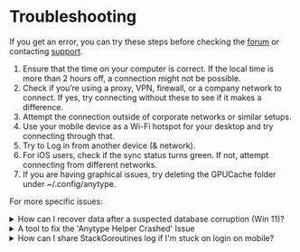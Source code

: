 # Troubleshooting

If you get an error, you can try these steps before checking the [forum](https://community.anytype.io/) or contacting [support](mailto:support@anytype.io).

1. Ensure that the time on your computer is correct. If the local time is more than 2 hours off, a connection might not be possible.
2. Check if you’re using a proxy, VPN, firewall, or a company network to connect. If yes, try connecting without these to see if it makes a difference.
3. Attempt the connection outside of corporate networks or similar setups.
4. Use your mobile device as a Wi-Fi hotspot for your desktop and try connecting through that.
5. Try to Log in from another device (& network).
6. For iOS users, check if the sync status turns green. If not, attempt connecting from different networks.
7. If you are having graphical issues, try deleting the GPUCache folder under \~/.config/anytype.

For more specific issues:

<details>

<summary>How can I recover data after a suspected database corruption (Win 11)?</summary>

For the up to date guide on the forum, click [here](https://community.anytype.io/t/how-to-recover-data-in-anytype-on-windows-11-after-a-suspected-database-corruption/12755).

***

If you’re experiencing issues with Anytype, such as after a sudden power loss, and suspect database corruption, follow these step-by-step instructions to recover your data:

**Step 1**: Locate the Anytype Account Data

1. Open File Explorer: Press `Win + E` to open File Explorer.
2. Access the AppData Folder: In the address bar, type `%AppData%` and press `Enter`. This takes you to the `Roaming` folder inside `AppData`.
3. Navigate to Anytype Data Folder: Go to the Anytype folder by following this path:
4. `Anytype > data > <accountId>` or `Anytype > beta > data > <accountId>` in case you are on the Pre-release(beta) channel in anytype
5. Replace `<accountId>` with your specific account ID.

**Step 2:** Rename the Localstore Database

1. Find the Localstore Folder: Inside the Anytype data folder, look for a folder named `localstore`.
2. Rename the Localstore Folder: Right-click on the `localstore` folder and select `Rename`. Change the name to something like `localstore_backup`. This step ensures that Anytype will create a new localstore database when it runs next, while keeping your old data safe in the renamed folder.

**Step 3:** Restart Anytype

1. Launch Anytype: Open the Anytype application on your computer.
2. Check for Normal Operation: Anytype should now launch without issues. It will create a new localstore database automatically.

If after these steps Anytype still doesn’t launch, probably you have spacestore database corrupted. Please take a look at this instructions below.

</details>

<details>

<summary>A tool to fix the 'Anytype Helper Crashed' Issue</summary>

For the up to date guide on the forum, click [here](https://community.anytype.io/t/a-tool-to-fix-the-anytype-helper-crashed-issue/13653).

***

Some Windows users are encountering frequent crashes with the Anytype app, preventing them from accessing their accounts. This issue commonly occurs after unexpected power loss or improper shutdown, leading to database corruption.

The bug will be automatically fixed in the upcoming Anytype update. However, for those who want to address it in the meantime, you can use this tool.

***

### **Instructions to fix the corrupted db:** <a href="#instructions-to-fix-the-corrupted-db-1" id="instructions-to-fix-the-corrupted-db-1"></a>

_For Windows Users_\
**Step 1: Downloading Badger**

* Go to [Release v0.0.4 · anyproto/badger · GitHub 37](https://github.com/anyproto/badger/releases/tag/v0.0.4)
* Download for Windows: Look for the Badger release suitable for Windows.

**Step 2: Accessing PowerShell**

* Open PowerShell: Press Windows Key + X and select “Windows PowerShell” from the menu. Alternatively, you can search for “PowerShell” in the Start menu.

**Step 3: Running Badger**

* Navigate to the Download Folder and open the badger. This will open PowerShell.
* In the PowerShell window, use the `cd` command to change the directory to where you downloaded badger.exe. For example, if it’s in your Downloads folder, you would type cd Downloads.
* Run Badger: Execute the following command:

`.\badger.exe --dir <spacestore_db_path> fix`

* :point\_down: Replace “spacestore\_db\_path” with the actual path to your “Spacestore database”

**Finding the AppData for the “anytype” App:**

The “anytype” app (being an Electron app), stores its data in the AppData folder on your Windows system. To find this:

* Open File Explorer: Press Windows Key + E to open the File Explorer.
* Access AppData: Type %AppData% in the address bar of the File Explorer and press Enter. This will take you to the C:\Users\[YourUsername]\AppData\Roaming folder.
* Locate Anytype Folder: In the Roaming folder, look for a folder named “Anytype”. Inside it you should find “data/” folder. **(If you use beta channel it will be “beta/data/”)**
*   Within this folder you will find “spacestore” folder. You need to copy (ctrl+c) it’s path and put it to the command line mentioned above, replacing “spacestore\_db\_path”.

    The command line it should be something like this:\
    `.\badger.exe --dir C:\Users\Username1\AppData\Roaming\anytype\data\accountId\spacestore`

***

This tool creates the backup of the corrupted db before trying to fix it. Backup will be stored at “spacestore\_corrupted\_backup\_”

***

### When/Who Should Use This Tool: <a href="#whenwho-should-use-this-tool-2" id="whenwho-should-use-this-tool-2"></a>

1. **After Windows BSOD or Power Loss:**

* Use this tool when encountering a Blue Screen of Death (BSOD), loss of access after power outage or improper shutdown on a Windows system.
* Specifically, if the application is not opening and displays an error.

2. **Users in Local-Only Mode with DB Error:**

* Users operating in a local-only mode and encounter a panic error

3. **Users Recovering from Nodes with Data Loss:**

* If users have attempted to recover from nodes, especially with an empty data folder or on another device, and still notice a loss of data (e.g., missing objects or changes)

:octagonal\_sign: **Precaution:** Before Using the Tool: **Remove the “data” Folder**\
The root of the problem may be located in this folder and can be found in the following paths:

_File > Show work directory_ or (`C:\Users\Username1\AppData\Roaming\Anytype`)

* `Anytype/data/<accountID>` for standard release version
* `Anytype/beta/data/<accountID>` folder for _Pre-release_ version
* `Anytype/alpha/data/<accountID>` folder for _Alpha_ (internal) version

</details>

<details>

<summary>How can I share StackGoroutines log if I'm stuck on login on mobile?</summary>

1. If a hang occurs at StartAccount, you can [tap on Enter My Vault 5 times](https://drive.google.com/file/d/1V4muGfFDNDb98ZVp213-YmbnVv3Vx\_tX/view?usp=drive\_link).
2. The Rpc.Debug.StackGoroutines command will return a log file.
3. You can share it using any convenient method.

</details>
